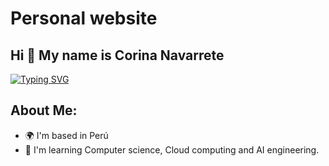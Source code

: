 # Personal website


## Hi 👋 My name is Corina Navarrete

<p>

<a href="https://git.io/typing-svg"><img src="https://readme-typing-svg.herokuapp.com?font=Fira+Code&size=40&pause=1000&color=F70404&center=true&vCenter=true&width=435&height=60&lines=Statistician;Data+Scientist;Engineer" alt="Typing SVG" /></a>

</p>

## About Me: 

* 🌍 I'm based in Perú
* 🧠 I'm learning Computer science, Cloud computing and AI engineering.
